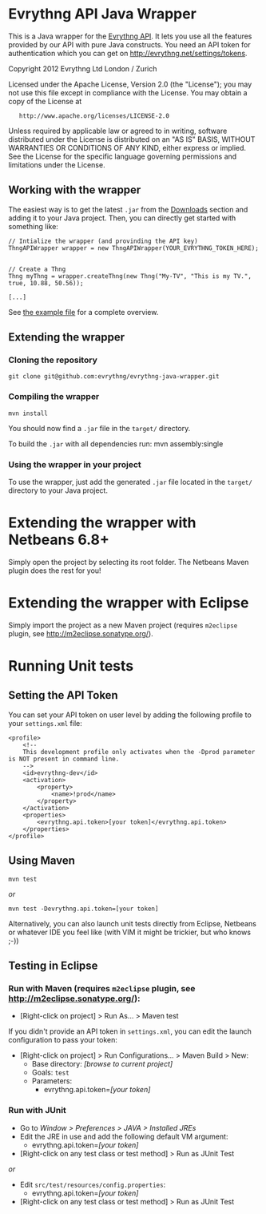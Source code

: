 # Evrythng API Java Wrapper

This is a Java wrapper for the [Evrythng API](http://dev.evrythng.net). It lets you use all the features provided by our API with pure Java constructs. 
You need an API token for authentication which you can get on <http://evrythng.net/settings/tokens>.

 Copyright 2012 Evrythng Ltd London / Zurich

   Licensed under the Apache License, Version 2.0 (the "License");
   you may not use this file except in compliance with the License.
   You may obtain a copy of the License at

       http://www.apache.org/licenses/LICENSE-2.0

   Unless required by applicable law or agreed to in writing, software
   distributed under the License is distributed on an "AS IS" BASIS,
   WITHOUT WARRANTIES OR CONDITIONS OF ANY KIND, either express or implied.
   See the License for the specific language governing permissions and
   limitations under the License.

## Working with the wrapper

The easiest way is to get the latest `.jar` from the [Downloads](evrythng-java-wrapper/downloads) section and adding it to your Java project.
Then, you can directly get started with something like:

    // Intialize the wrapper (and provinding the API key)
    ThngAPIWrapper wrapper = new ThngAPIWrapper(YOUR_EVRYTHNG_TOKEN_HERE);
            

    // Create a Thng
    Thng myThng = wrapper.createThng(new Thng("My-TV", "This is my TV.", true, 10.88, 50.56));
    
    [...]

See [the example file](blob/master/src/main/java/net/evrythng/thng/api/wrapper/Examples.java) for a complete overview.

## Extending the wrapper

### Cloning the repository

	git clone git@github.com:evrythng/evrythng-java-wrapper.git


### Compiling the wrapper

    mvn install

You should now find a `.jar` file in the `target/` directory.

To build the `.jar` with all dependencies run:
		mvn assembly:single

### Using the wrapper in your project

To use the wrapper, just add the generated `.jar` file located in the `target/` directory to your Java project.

# Extending the wrapper with Netbeans 6.8+

Simply open the project by selecting its root folder. The Netbeans Maven plugin does the rest for you!

# Extending the wrapper with Eclipse

Simply import the project as a new Maven project (requires `m2eclipse` plugin, see <http://m2eclipse.sonatype.org/>).

# Running Unit tests

## Setting the API Token

You can set your API token on user level by adding the following profile to your `settings.xml` file:

	<profile>
		<!-- 
		This development profile only activates when the -Dprod parameter is NOT present in command line.
		-->
		<id>evrythng-dev</id>
		<activation>
			<property>
				<name>!prod</name>
			</property>
		</activation>
		<properties>
			<evrythng.api.token>[your token]</evrythng.api.token>
		</properties>
	</profile>

## Using Maven

    mvn test

*or*

    mvn test -Devrythng.api.token=[your token]
   
Alternatively, you can also launch unit tests directly from Eclipse, Netbeans or whatever IDE you feel like (with VIM it
might be trickier, but who knows ;-))

## Testing in Eclipse

### Run with Maven (requires `m2eclipse` plugin, see <http://m2eclipse.sonatype.org/>):
* [Right-click on project] > Run As... > Maven test

If you didn't provide an API token in `settings.xml`, you can edit the launch configuration to pass your token:

* [Right-click on project] > Run Configurations... > Maven Build > New:
  * Base directory: *[browse to current project]*
  * Goals: `test`
  * Parameters:
     * evrythng.api.token=*[your token]*

### Run with JUnit
* Go to *Window > Preferences > JAVA > Installed JREs*
* Edit the JRE in use and add the following default VM argument:
  * evrythng.api.token=*[your token]*
* [Right-click on any test class or test method] > Run as JUnit Test

*or*

* Edit `src/test/resources/config.properties`:
  * evrythng.api.token=*[your token]*
* [Right-click on any test class or test method] > Run as JUnit Test

